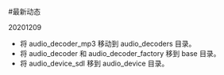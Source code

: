 #最新动态

20201209
 * 将 audio\_decoder\_mp3 移动到 audio\_decoders 目录。
 * 将 audio\_decoder 和 audio\_decoder\_factory 移到 base 目录。
 * 将 audio\_device\_sdl 移到 audio\_device 目录。
